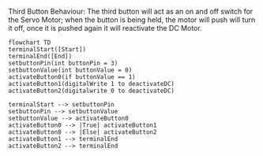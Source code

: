 Third Button Behaviour: The third button will act as an on and off switch for the Servo Motor; when the button is being held, the motor will push will turn it off, once it is pushed again it will reactivate the DC Motor.


```mermaid
flowchart TD
terminalStart([Start])
terminalEnd([End])
setbuttonPin(int buttonPin = 3)
setbuttonValue(int buttonValue = 0)
activateButton0(if buttonValue == 1)
activateButton1(digitalWrite 1 to deactivateDC)
activateButton2(digitalwrite 0 to deactivateDC)
   
terminalStart --> setbuttonPin
setbuttonPin --> setbuttonValue
setbuttonValue --> activateButton0
activateButton0 --> |True| activateButton1
activateButton0 --> |Else| activateButton2
activateButton1 --> terminalEnd
activateButton2 --> terminalEnd
```
